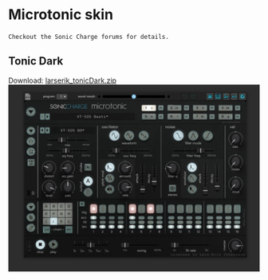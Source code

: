 # Microtonic skin

```
Checkout the Sonic Charge forums for details.
```
## Tonic Dark
Download: [larserik_tonicDark.zip](larserik_tonicDark.zip)
![preview](larserik_tonicDark_preview.jpg)
